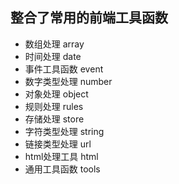 ## 整合了常用的前端工具函数
- 数组处理 array
- 时间处理 date
- 事件工具函数 event
- 数字类型处理 number
- 对象处理 object
- 规则处理 rules
- 存储处理 store
- 字符类型处理 string
- 链接类型处理 url
- html处理工具 html
- 通用工具函数 tools